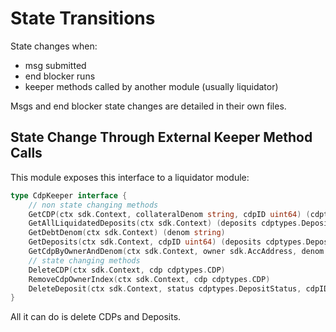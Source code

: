 # State Transitions

State changes when:

- msg submitted
- end blocker runs
- keeper methods called by another module (usually liquidator)

Msgs and end blocker state changes are detailed in their own files.

## State Change Through External Keeper Method Calls

This module exposes this interface to a liquidator module:

```go
type CdpKeeper interface {
    // non state changing methods
    GetCDP(ctx sdk.Context, collateralDenom string, cdpID uint64) (cdptypes.CDP, bool)
    GetAllLiquidatedDeposits(ctx sdk.Context) (deposits cdptypes.Deposits)
    GetDebtDenom(ctx sdk.Context) (denom string)
    GetDeposits(ctx sdk.Context, cdpID uint64) (deposits cdptypes.Deposits)
    GetCdpByOwnerAndDenom(ctx sdk.Context, owner sdk.AccAddress, denom string) (cdptypes.CDP, bool)
    // state changing methods
    DeleteCDP(ctx sdk.Context, cdp cdptypes.CDP)
    RemoveCdpOwnerIndex(ctx sdk.Context, cdp cdptypes.CDP)
    DeleteDeposit(ctx sdk.Context, status cdptypes.DepositStatus, cdpID uint64, depositor sdk.AccAddress)
}
```

All it can do is delete CDPs and Deposits.
